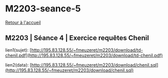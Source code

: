 # M2203-seance-5

[Retour à l'accueil](./)

## M2203 \| Séance 4 \| Exercice requêtes Chenil

lien1\(sujet\): [http://195.83.128.55/~fmeuzeret/m2203/download/td-chenil.pdf](http://195.83.128.55/~fmeuzeret/m2203/download/td-chenil.pdf)

lien2\(data\): [http://195.83.128.55/~fmeuzeret/m2203/download/chenil.sql](http://195.83.128.55/~fmeuzeret/m2203/download/chenil.sql)

